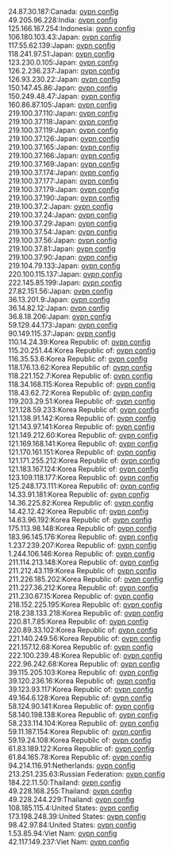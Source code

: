 24.87.30.187:Canada: [ovpn config](vpn/24_87_30_187.ovpn)  
49.205.96.228:India: [ovpn config](vpn/49_205_96_228.ovpn)  
125.166.167.254:Indonesia: [ovpn config](vpn/125_166_167_254.ovpn)  
106.180.103.43:Japan: [ovpn config](vpn/106_180_103_43.ovpn)  
117.55.62.139:Japan: [ovpn config](vpn/117_55_62_139.ovpn)  
118.241.97.51:Japan: [ovpn config](vpn/118_241_97_51.ovpn)  
123.230.0.105:Japan: [ovpn config](vpn/123_230_0_105.ovpn)  
126.2.236.237:Japan: [ovpn config](vpn/126_2_236_237.ovpn)  
126.93.230.22:Japan: [ovpn config](vpn/126_93_230_22.ovpn)  
150.147.45.86:Japan: [ovpn config](vpn/150_147_45_86.ovpn)  
150.249.48.47:Japan: [ovpn config](vpn/150_249_48_47.ovpn)  
160.86.87.105:Japan: [ovpn config](vpn/160_86_87_105.ovpn)  
219.100.37.110:Japan: [ovpn config](vpn/219_100_37_110.ovpn)  
219.100.37.118:Japan: [ovpn config](vpn/219_100_37_118.ovpn)  
219.100.37.119:Japan: [ovpn config](vpn/219_100_37_119.ovpn)  
219.100.37.126:Japan: [ovpn config](vpn/219_100_37_126.ovpn)  
219.100.37.165:Japan: [ovpn config](vpn/219_100_37_165.ovpn)  
219.100.37.166:Japan: [ovpn config](vpn/219_100_37_166.ovpn)  
219.100.37.169:Japan: [ovpn config](vpn/219_100_37_169.ovpn)  
219.100.37.174:Japan: [ovpn config](vpn/219_100_37_174.ovpn)  
219.100.37.177:Japan: [ovpn config](vpn/219_100_37_177.ovpn)  
219.100.37.179:Japan: [ovpn config](vpn/219_100_37_179.ovpn)  
219.100.37.190:Japan: [ovpn config](vpn/219_100_37_190.ovpn)  
219.100.37.2:Japan: [ovpn config](vpn/219_100_37_2.ovpn)  
219.100.37.24:Japan: [ovpn config](vpn/219_100_37_24.ovpn)  
219.100.37.29:Japan: [ovpn config](vpn/219_100_37_29.ovpn)  
219.100.37.54:Japan: [ovpn config](vpn/219_100_37_54.ovpn)  
219.100.37.56:Japan: [ovpn config](vpn/219_100_37_56.ovpn)  
219.100.37.81:Japan: [ovpn config](vpn/219_100_37_81.ovpn)  
219.100.37.90:Japan: [ovpn config](vpn/219_100_37_90.ovpn)  
219.104.79.133:Japan: [ovpn config](vpn/219_104_79_133.ovpn)  
220.100.115.137:Japan: [ovpn config](vpn/220_100_115_137.ovpn)  
222.145.85.199:Japan: [ovpn config](vpn/222_145_85_199.ovpn)  
27.82.151.56:Japan: [ovpn config](vpn/27_82_151_56.ovpn)  
36.13.201.9:Japan: [ovpn config](vpn/36_13_201_9.ovpn)  
36.14.82.12:Japan: [ovpn config](vpn/36_14_82_12.ovpn)  
36.8.18.206:Japan: [ovpn config](vpn/36_8_18_206.ovpn)  
59.129.44.173:Japan: [ovpn config](vpn/59_129_44_173.ovpn)  
90.149.115.37:Japan: [ovpn config](vpn/90_149_115_37.ovpn)  
110.14.24.39:Korea Republic of: [ovpn config](vpn/110_14_24_39.ovpn)  
115.20.251.44:Korea Republic of: [ovpn config](vpn/115_20_251_44.ovpn)  
116.35.53.6:Korea Republic of: [ovpn config](vpn/116_35_53_6.ovpn)  
118.176.13.62:Korea Republic of: [ovpn config](vpn/118_176_13_62.ovpn)  
118.221.152.7:Korea Republic of: [ovpn config](vpn/118_221_152_7.ovpn)  
118.34.168.115:Korea Republic of: [ovpn config](vpn/118_34_168_115.ovpn)  
118.43.62.72:Korea Republic of: [ovpn config](vpn/118_43_62_72.ovpn)  
119.203.29.51:Korea Republic of: [ovpn config](vpn/119_203_29_51.ovpn)  
121.128.59.233:Korea Republic of: [ovpn config](vpn/121_128_59_233.ovpn)  
121.138.91.142:Korea Republic of: [ovpn config](vpn/121_138_91_142.ovpn)  
121.143.97.141:Korea Republic of: [ovpn config](vpn/121_143_97_141.ovpn)  
121.149.212.60:Korea Republic of: [ovpn config](vpn/121_149_212_60.ovpn)  
121.169.168.141:Korea Republic of: [ovpn config](vpn/121_169_168_141.ovpn)  
121.170.161.151:Korea Republic of: [ovpn config](vpn/121_170_161_151.ovpn)  
121.171.255.212:Korea Republic of: [ovpn config](vpn/121_171_255_212.ovpn)  
121.183.167.124:Korea Republic of: [ovpn config](vpn/121_183_167_124.ovpn)  
123.109.118.177:Korea Republic of: [ovpn config](vpn/123_109_118_177.ovpn)  
125.248.173.111:Korea Republic of: [ovpn config](vpn/125_248_173_111.ovpn)  
14.33.91.181:Korea Republic of: [ovpn config](vpn/14_33_91_181.ovpn)  
14.36.225.82:Korea Republic of: [ovpn config](vpn/14_36_225_82.ovpn)  
14.42.12.42:Korea Republic of: [ovpn config](vpn/14_42_12_42.ovpn)  
14.63.96.192:Korea Republic of: [ovpn config](vpn/14_63_96_192.ovpn)  
175.113.98.148:Korea Republic of: [ovpn config](vpn/175_113_98_148.ovpn)  
183.96.145.176:Korea Republic of: [ovpn config](vpn/183_96_145_176.ovpn)  
1.237.239.207:Korea Republic of: [ovpn config](vpn/1_237_239_207.ovpn)  
1.244.106.146:Korea Republic of: [ovpn config](vpn/1_244_106_146.ovpn)  
211.114.213.148:Korea Republic of: [ovpn config](vpn/211_114_213_148.ovpn)  
211.212.43.119:Korea Republic of: [ovpn config](vpn/211_212_43_119.ovpn)  
211.226.185.202:Korea Republic of: [ovpn config](vpn/211_226_185_202.ovpn)  
211.227.36.212:Korea Republic of: [ovpn config](vpn/211_227_36_212.ovpn)  
211.230.67.15:Korea Republic of: [ovpn config](vpn/211_230_67_15.ovpn)  
218.152.225.195:Korea Republic of: [ovpn config](vpn/218_152_225_195.ovpn)  
218.238.133.218:Korea Republic of: [ovpn config](vpn/218_238_133_218.ovpn)  
220.81.7.85:Korea Republic of: [ovpn config](vpn/220_81_7_85.ovpn)  
220.89.33.102:Korea Republic of: [ovpn config](vpn/220_89_33_102.ovpn)  
221.140.249.56:Korea Republic of: [ovpn config](vpn/221_140_249_56.ovpn)  
221.157.12.68:Korea Republic of: [ovpn config](vpn/221_157_12_68.ovpn)  
222.100.239.48:Korea Republic of: [ovpn config](vpn/222_100_239_48.ovpn)  
222.96.242.68:Korea Republic of: [ovpn config](vpn/222_96_242_68.ovpn)  
39.115.205.103:Korea Republic of: [ovpn config](vpn/39_115_205_103.ovpn)  
39.120.236.16:Korea Republic of: [ovpn config](vpn/39_120_236_16.ovpn)  
39.123.93.117:Korea Republic of: [ovpn config](vpn/39_123_93_117.ovpn)  
49.164.6.128:Korea Republic of: [ovpn config](vpn/49_164_6_128.ovpn)  
58.124.90.141:Korea Republic of: [ovpn config](vpn/58_124_90_141.ovpn)  
58.140.198.138:Korea Republic of: [ovpn config](vpn/58_140_198_138.ovpn)  
58.233.114.104:Korea Republic of: [ovpn config](vpn/58_233_114_104.ovpn)  
59.11.187.154:Korea Republic of: [ovpn config](vpn/59_11_187_154.ovpn)  
59.19.24.108:Korea Republic of: [ovpn config](vpn/59_19_24_108.ovpn)  
61.83.189.122:Korea Republic of: [ovpn config](vpn/61_83_189_122.ovpn)  
61.84.165.78:Korea Republic of: [ovpn config](vpn/61_84_165_78.ovpn)  
94.214.116.91:Netherlands: [ovpn config](vpn/94_214_116_91.ovpn)  
213.251.235.63:Russian Federation: [ovpn config](vpn/213_251_235_63.ovpn)  
184.22.11.50:Thailand: [ovpn config](vpn/184_22_11_50.ovpn)  
49.228.168.255:Thailand: [ovpn config](vpn/49_228_168_255.ovpn)  
49.228.244.229:Thailand: [ovpn config](vpn/49_228_244_229.ovpn)  
108.185.115.4:United States: [ovpn config](vpn/108_185_115_4.ovpn)  
173.198.248.39:United States: [ovpn config](vpn/173_198_248_39.ovpn)  
98.42.97.84:United States: [ovpn config](vpn/98_42_97_84.ovpn)  
1.53.85.94:Viet Nam: [ovpn config](vpn/1_53_85_94.ovpn)  
42.117.149.237:Viet Nam: [ovpn config](vpn/42_117_149_237.ovpn)  
